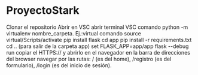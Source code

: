 # ProyectoStark
Clonar el repositorio
Abrir en VSC
abrir terminal VSC
comando python -m virtualenv nombre_carpeta. Ej.:virtual
comando source virtual/Scripts/activate
pip install flask
cd app
pip install -r requirements.txt
cd .. (para salir de la carpeta app)
set FLASK_APP=app/app
flask --debug run
copiar el HTTPS:// y abrirlo en el navegador 
en la barra de direcciones del browser navegar por las rutas: / (es del home), /registro (es del formulario), /login (es del inicio de sesión).
